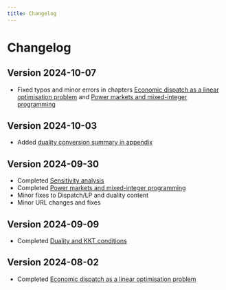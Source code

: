 ```yaml
---
title: Changelog
---
```


# Changelog

## Version 2024-10-07

* Fixed typos and minor errors in chapters [Economic dispatch as a linear optimisation problem](basics/dispatch-lp.md) and [Power markets and mixed-integer programming](basics/markets-milp.md)

## Version 2024-10-03

* Added [duality conversion summary in appendix](appendix/duality-conversion.md)

## Version 2024-09-30

* Completed [Sensitivity analysis](basics/sensitivity-analysis.md)
* Completed [Power markets and mixed-integer programming](basics/markets-milp.md)
* Minor fixes to Dispatch/LP and duality content
* Minor URL changes and fixes

## Version 2024-09-09

* Completed [Duality and KKT conditions](basics/duality-kkts.md)

## Version 2024-08-02

* Completed [Economic dispatch as a linear optimisation problem](basics/dispatch-lp.md)
